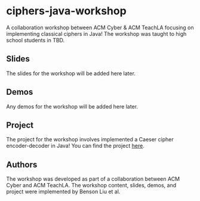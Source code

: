 # ciphers-java-workshop
A collaboration workshop between ACM Cyber & ACM TeachLA focusing on implementing classical ciphers in Java! The workshop was taught to high school students in TBD.

## Slides
The slides for the workshop will be added here later.

## Demos
Any demos for the workshop will be added here later.

## Project
The project for the workshop involves implemented a Caeser cipher encoder-decoder in Java! You can find the project [here](./project/README.md).

## Authors
The workshop was developed as part of a collaboration between ACM Cyber and ACM TeachLA. The workshop content, slides, demos, and project were implemented by Benson Liu et al.